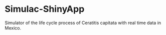 # Simulac-ShinyApp
Simulator of the life cycle process of Ceratitis capitata with real time data in Mexico.
